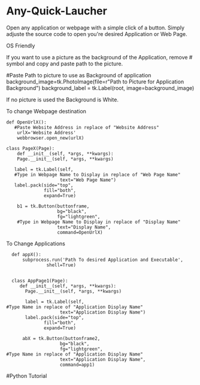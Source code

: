 # Any-Quick-Laucher
Open any application or webpage with a simple click of a button.
Simply adjuste the source code to open you're desired Application or Web Page.

OS Friendly

If you want to use a picture as the background of the Application, remove # symbol and copy and paste path to the picture.

                                        
#Paste Path to picture to use as Background of application
    background_image=tk.PhotoImage(file=r"Path to Picture for Application Background")
    background_label = tk.Label(root,
                            image=background_image)


If no picture is used the Background is White.

To change Webpage destination

    def OpenUrlX():
       #Paste Website Address in replace of "Website Address"
        urlX='Website Address'
        webbrowser.open_new(urlX)

    class PageX(Page):
        def __init__(self, *args, **kwargs):
        Page.__init__(self, *args, **kwargs)

       label = tk.Label(self, 
       #Type in Webpage Name to Display in replace of "Web Page Name"
                        text="Web Page Name")
       label.pack(side="top", 
                  fill="both", 
                  expand=True)

        b1 = tk.Button(buttonframe,
                       bg="black",
                       fg="lightgreen",
        #Type in Webpage Name to Display in replace of "Display Name"
                       text="Display Name",
                       command=OpenUrlX)

To Change Applications

      def appX():
          subprocess.run('Path To desired Application and Executable', 
                   shell=True)


      class AppPage1(Page):
         def __init__(self, *args, **kwargs):
           Page.__init__(self, *args, **kwargs)
       
           label = tk.Label(self, 
    #Type Name in replace of "Application Display Name"
                        text="Application Display Name")
           label.pack(side="top", 
                  fill="both", 
                  expand=True)

          abX = tk.Button(buttonframe2,
                        bg="black",
                        fg="lightgreen",
    #Type Name in replace of "Application Display Name"
                        text="Application Display Name",
                        command=app1)


            
#Python Tutorial
